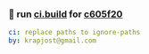 ### 🔨 run [ci.build](https://github.com/krapjost/knot/actions/runs/4626453849) for [c605f20](https://github.com/krapjost/knot/commit/c605f20)
```yaml
ci: replace paths to ignore-paths
by: krapjost@gmail.com
```

